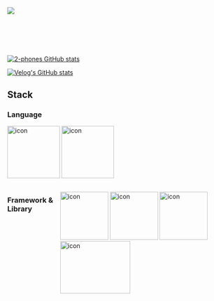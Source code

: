 <img src="https://media.tenor.com/L5g2mZgoLykAAAAd/office-of-course.gif" />
  
## 
<br><br><br>

[![2-phones GitHub stats](https://github-readme-stats.vercel.app/api?username=2-phones&show_icons=true&theme=tokyonight)](https://github.com/anuraghazra/github-readme-stats)

[![Velog's GitHub stats](https://velog-readme-stats.vercel.app/api?name=party3205)](https://velog.io/@party3205)

## Stack

### Language
<p>
<img src="https://techstack-generator.vercel.app/js-icon.svg" alt="icon" width="120" height="120" />
<img src="https://techstack-generator.vercel.app/ts-icon.svg" alt="icon" width="120" height="120" /></div><div style="display: flex; align-items: flex-start;">
</p>



### Framework & Library
<p>
<img src="https://techstack-generator.vercel.app/react-icon.svg" alt="icon" width="110" height="110" />
<img src="https://techstack-generator.vercel.app/redux-icon.svg" alt="icon" width="110" height="110" />
<img src="https://techstack-generator.vercel.app/webpack-icon.svg" alt="icon" width="110" height="110" />
  &nbsp;&nbsp;&nbsp;&nbsp;&nbsp;
  <img src="https://user-images.githubusercontent.com/87120463/198694973-2e22c7b3-3a87-4434-8fdb-9f07b13be2c6.svg" alt="icon" width="160" height="120" />
</p>
